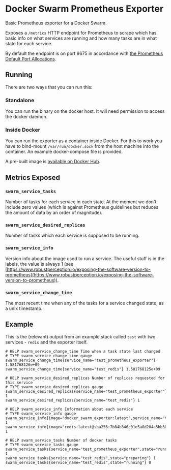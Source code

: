 # Docker Swarm Prometheus Exporter

Basic Prometheus exporter for a Docker Swarm.  

Exposes a `/metrics` HTTP endpoint for Prometheus to scrape which  has basic info on what services are running and how many tasks are in what state for each service.

By default the endpoint is on port 9675 in accordance with [the Prometheus Default Port Allocations](https://github.com/prometheus/prometheus/wiki/Default-port-allocations).

## Running

There are two ways that you can run this:

### Standalone

You can run the binary on the docker host.  It will need permission to access the docker daemon.  

### Inside Docker

You can run the exporter as a container inside Docker.  For this to work you have to bind-mount `/var/run/docker.sock` from the host machine into the container.  An example docker-compose file is provided.

A pre-built image is [available on Docker Hub](https://hub.docker.com/r/tomcatengineering/docker_swarm_exporter).

## Metrics Exposed

### `swarm_service_tasks`

Number of tasks for each service in each state.  At the moment we don't include zero values (which is against Prometheus guidelines but reduces the amount of data by an order of magnitude).

### `swarm_service_desired_replicas`

Number of tasks which each service is supposed to be running.

### `swarm_service_info`

Version info about the image used to run a service.  The useful stuff is in the labels, the value is always 1 (see [https://www.robustperception.io/exposing-the-software-version-to-prometheus](https://www.robustperception.io/exposing-the-software-version-to-prometheus)).

### `swarm_service_change_time`

The most recent time when any of the tasks for a service changed state, as a unix timestamp.


## Example

This is the (relevant) output from an example stack called `test` with two services - `redis` and the exporter itself.

```
# HELP swarm_service_change_time Time when a task state last changed
# TYPE swarm_service_change_time gauge
swarm_service_change_time{service_name="test_prometheus_exporter"} 1.581768126e+09
swarm_service_change_time{service_name="test_redis"} 1.581768125e+09

# HELP swarm_service_desired_replicas Number of replicas requested for this service
# TYPE swarm_service_desired_replicas gauge
swarm_service_desired_replicas{service_name="test_prometheus_exporter"} 1
swarm_service_desired_replicas{service_name="test_redis"} 1

# HELP swarm_service_info Information about each service
# TYPE swarm_service_info gauge
swarm_service_info{image="docker_swarm_exporter:latest",service_name="test_prometheus_exporter"} 1
swarm_service_info{image="redis:latest@sha256:7b84b346c01e5a8d204a5bb30d4521bcc3a8535bbf90c660b8595fad248eae82",service_name="test_redis"} 1

# HELP swarm_service_tasks Number of docker tasks
# TYPE swarm_service_tasks gauge
swarm_service_tasks{service_name="test_prometheus_exporter",state="running"} 1
swarm_service_tasks{service_name="test_redis",state="preparing"} 1
swarm_service_tasks{service_name="test_redis",state="running"} 0
```